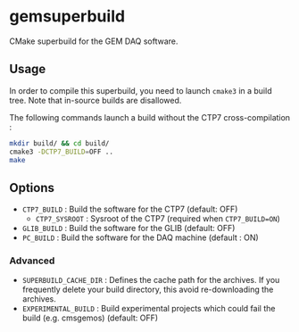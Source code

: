 # gemsuperbuild
CMake superbuild for the GEM DAQ software.

## Usage

In order to compile this superbuild, you need to launch `cmake3` in a build tree.
Note that in-source builds are disallowed.

The following commands launch a build without the CTP7 cross-compilation :
``` bash
mkdir build/ && cd build/
cmake3 -DCTP7_BUILD=OFF ..
make
```

## Options

* `CTP7_BUILD` : Build the software for the CTP7 (default: OFF)
  * `CTP7_SYSROOT` : Sysroot of the CTP7 (required when `CTP7_BUILD=ON`)
* `GLIB_BUILD` : Build the software for the GLIB (default: OFF)
* `PC_BUILD` : Build the software for the DAQ machine (default : ON)

### Advanced

* `SUPERBUILD_CACHE_DIR` : Defines the cache path for the archives. If you frequently delete your build directory, this avoid re-downloading the archives.
* `EXPERIMENTAL_BUILD` : Build experimental projects which could fail the build (e.g. cmsgemos) (default: OFF)

